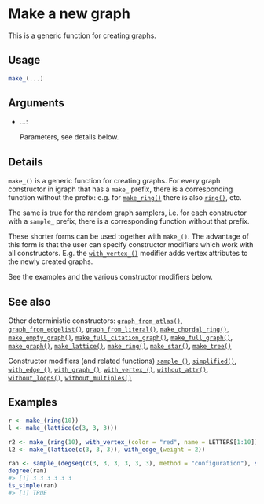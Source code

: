 # Make a new graph

This is a generic function for creating graphs.

## Usage

``` r
make_(...)
```

## Arguments

- ...:

  Parameters, see details below.

## Details

`make_()` is a generic function for creating graphs. For every graph
constructor in igraph that has a `make_` prefix, there is a
corresponding function without the prefix: e.g. for
[`make_ring()`](https://r.igraph.org/reference/make_ring.md) there is
also [`ring()`](https://r.igraph.org/reference/make_ring.md), etc.

The same is true for the random graph samplers, i.e. for each
constructor with a `sample_` prefix, there is a corresponding function
without that prefix.

These shorter forms can be used together with `make_()`. The advantage
of this form is that the user can specify constructor modifiers which
work with all constructors. E.g. the
[`with_vertex_()`](https://r.igraph.org/reference/with_vertex_.md)
modifier adds vertex attributes to the newly created graphs.

See the examples and the various constructor modifiers below.

## See also

Other deterministic constructors:
[`graph_from_atlas()`](https://r.igraph.org/reference/graph_from_atlas.md),
[`graph_from_edgelist()`](https://r.igraph.org/reference/graph_from_edgelist.md),
[`graph_from_literal()`](https://r.igraph.org/reference/graph_from_literal.md),
[`make_chordal_ring()`](https://r.igraph.org/reference/make_chordal_ring.md),
[`make_empty_graph()`](https://r.igraph.org/reference/make_empty_graph.md),
[`make_full_citation_graph()`](https://r.igraph.org/reference/make_full_citation_graph.md),
[`make_full_graph()`](https://r.igraph.org/reference/make_full_graph.md),
[`make_graph()`](https://r.igraph.org/reference/make_graph.md),
[`make_lattice()`](https://r.igraph.org/reference/make_lattice.md),
[`make_ring()`](https://r.igraph.org/reference/make_ring.md),
[`make_star()`](https://r.igraph.org/reference/make_star.md),
[`make_tree()`](https://r.igraph.org/reference/make_tree.md)

Constructor modifiers (and related functions)
[`sample_()`](https://r.igraph.org/reference/sample_.md),
[`simplified()`](https://r.igraph.org/reference/simplified.md),
[`with_edge_()`](https://r.igraph.org/reference/with_edge_.md),
[`with_graph_()`](https://r.igraph.org/reference/with_graph_.md),
[`with_vertex_()`](https://r.igraph.org/reference/with_vertex_.md),
[`without_attr()`](https://r.igraph.org/reference/without_attr.md),
[`without_loops()`](https://r.igraph.org/reference/without_loops.md),
[`without_multiples()`](https://r.igraph.org/reference/without_multiples.md)

## Examples

``` r
r <- make_(ring(10))
l <- make_(lattice(c(3, 3, 3)))

r2 <- make_(ring(10), with_vertex_(color = "red", name = LETTERS[1:10]))
l2 <- make_(lattice(c(3, 3, 3)), with_edge_(weight = 2))

ran <- sample_(degseq(c(3, 3, 3, 3, 3, 3), method = "configuration"), simplified())
degree(ran)
#> [1] 3 3 3 3 3 3
is_simple(ran)
#> [1] TRUE
```
